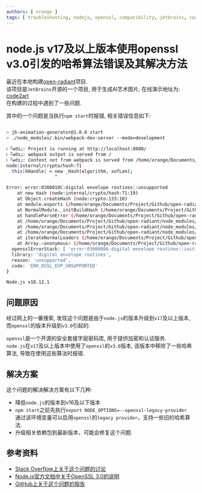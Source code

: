 ```yaml
---
authors: [ orange ]
tags: [ troubleshooting, nodejs, openssl, compatibility, jetbrains, code2art, open-radiant ]
---
```


# node.js v17及以上版本使用openssl v3.0引发的哈希算法错误及其解决方法

最近在本地构建[open-radiant](https://github.com/JetBrains/open-radiant)项目.<br/>
该项目是`JetBrains`开源的一个项目, 用于生成AI艺术图片, 在线演示地址为: [code2art](https://code2art.jetbrains.com/)<br/>
在构建的过程中遇到了一些问题.<br/>

其中的一个问题是当执行`npm start`时报错, 相关错误信息如下:

```bash

> jb-animation-generator@1.0.0 start
> ./node_modules/.bin/webpack-dev-server --mode=development

ℹ ｢wds｣: Project is running at http://localhost:8080/
ℹ ｢wds｣: webpack output is served from /
ℹ ｢wds｣: Content not from webpack is served from /home/orange/Documents/Project/Github/open-radiant
node:internal/crypto/hash:71
  this[kHandle] = new _Hash(algorithm, xofLen);
                  ^

Error: error:0308010C:digital envelope routines::unsupported
    at new Hash (node:internal/crypto/hash:71:19)
    at Object.createHash (node:crypto:133:10)
    at module.exports (/home/orange/Documents/Project/Github/open-radiant/node_modules/webpack/lib/util/createHash.js:135:53)
    at NormalModule._initBuildHash (/home/orange/Documents/Project/Github/open-radiant/node_modules/webpack/lib/NormalModule.js:417:16)
    at handleParseError (/home/orange/Documents/Project/Github/open-radiant/node_modules/webpack/lib/NormalModule.js:471:10)
    at /home/orange/Documents/Project/Github/open-radiant/node_modules/webpack/lib/NormalModule.js:503:5
    at /home/orange/Documents/Project/Github/open-radiant/node_modules/webpack/lib/NormalModule.js:358:12
    at /home/orange/Documents/Project/Github/open-radiant/node_modules/loader-runner/lib/LoaderRunner.js:373:3
    at iterateNormalLoaders (/home/orange/Documents/Project/Github/open-radiant/node_modules/loader-runner/lib/LoaderRunner.js:214:10)
    at Array.<anonymous> (/home/orange/Documents/Project/Github/open-radiant/node_modules/loader-runner/lib/LoaderRunner.js:205:4) {
  opensslErrorStack: [ 'error:03000086:digital envelope routines::initialization error' ],
  library: 'digital envelope routines',
  reason: 'unsupported',
  code: 'ERR_OSSL_EVP_UNSUPPORTED'
}

Node.js v18.12.1
```

## 问题原因

经过网上的一番搜索, 发现这个问题是由于`node.js`的版本升级到`v17`及以上版本, 而`openssl`的版本升级到`v3.0`引起的.<br/>

`openssl`是一个开源的安全套接字层密码库, 用于提供加密和认证服务.<br/>
`node.js`在`v17`及以上版本中使用了`openssl`的`v3.0`版本, 该版本中移除了一些哈希算法, 导致在使用这些算法时报错.<br/>

## 解决方案

这个问题的解决解决方案有以下几种:

- 降低`node.js`的版本到v16及以下版本
- `npm start`之前先执行`export NODE_OPTIONS=--openssl-legacy-provider`
  <br/>通过该环境变量可以启用`openssl`的`legacy provider`，支持一些旧的哈希算法.<br/>
- 升级相关依赖包到最新版本，可能会修复这个问题.<br/>

## 参考资料

- [Stack Overflow上关于这个问题的讨论](https://stackoverflow.com/questions/69692842/error-message-error0308010cdigital-envelope-routinesunsupported)
- [Node.js官方文档中关于OpenSSL 3.0的说明](https://nodejs.org/api/crypto.html#crypto_openssl_3_0)
- [GitHub上关于这个问题的报告](https://github.com/nodejs/help/issues/4021)